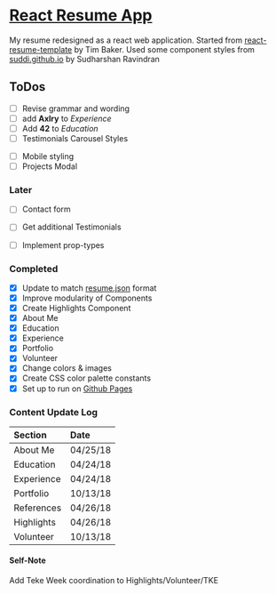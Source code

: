 # [React Resume App](https://donald-stolz.github.io/resume/)

My resume redesigned as a react web application. Started from [react-resume-template](https://github.com/tbakerx/react-resume-template) by Tim Baker. Used some component styles from [suddi.github.io](https://github.com/suddi/suddi.github.io) by Sudharshan Ravindran

ToDos
-------
- [ ] Revise grammar and wording
- [ ] add **Axlry** to *Experience*
- [ ] Add **42** to *Education*
- [ ] Testimonials Carousel Styles
<!-- - [ ] Skill descriptions & links to projects -->
- [ ] Mobile styling
- [ ] Projects Modal

### Later
- [ ] Contact form
- [ ] Get additional Testimonials
- [ ] Implement prop-types


### Completed
- [x] Update to match [resume.json](https://jsonresume.org/) format
- [x] Improve modularity of Components
- [x] Create Highlights Component
- [x] About Me
- [x] Education
- [x] Experience
- [x] Portfolio
- [x] Volunteer
- [x] Change colors & images
- [x] Create CSS color palette constants
- [x] Set up to run on [Github Pages](https://pages.github.com/)

### Content Update Log

| Section			| Date     |
| :---------	| :--------|
| About Me  	| 04/25/18 |
| Education 	| 04/24/18 |
| Experience	| 04/24/18 |
| Portfolio 	| 10/13/18 |
| References	| 04/26/18 |
| Highlights	| 04/26/18 |
| Volunteer		| 10/13/18 |

#### Self-Note
Add Teke Week coordination to Highlights/Volunteer/TKE
